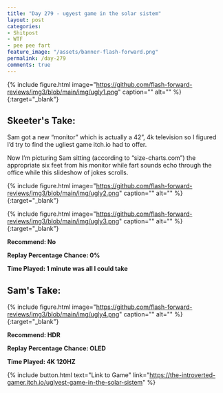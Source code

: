 ```yaml
---
title: "Day 279 - ugyest game in the solar sistem"
layout: post
categories:
- Shitpost
- WTF
- pee pee fart
feature_image: "/assets/banner-flash-forward.png"
permalink: /day-279
comments: true
---
```


{% include figure.html image="https://github.com/flash-forward-reviews/img3/blob/main/img/ugly1.png" caption="" alt="" %}{:target="_blank"}
 
## Skeeter's Take: 

Sam got a new “monitor” which is actually a 42”, 4k television so I figured I’d try to find the ugliest game itch.io had to offer. 

Now I’m picturing Sam sitting (according to “size-charts.com”) the appropriate six feet from his monitor while fart sounds echo through the office while this slideshow of jokes scrolls. 

{% include figure.html image="https://github.com/flash-forward-reviews/img3/blob/main/img/ugly2.png" caption="" alt="" %}{:target="_blank"}

{% include figure.html image="https://github.com/flash-forward-reviews/img3/blob/main/img/ugly3.png" caption="" alt="" %}{:target="_blank"}

**Recommend: No**

**Replay Percentage Chance: 0%**

**Time Played: 1 minute was all I could take**

## Sam's Take:

{% include figure.html image="https://github.com/flash-forward-reviews/img3/blob/main/img/ugly4.png" caption="" alt="" %}{:target="_blank"}

**Recommend: HDR**

**Replay Percentage Chance: OLED**

**Time Played: 4K 120HZ**

{% include button.html text="Link to Game" link="https://the-introverted-gamer.itch.io/uglyest-game-in-the-solar-sistem" %}